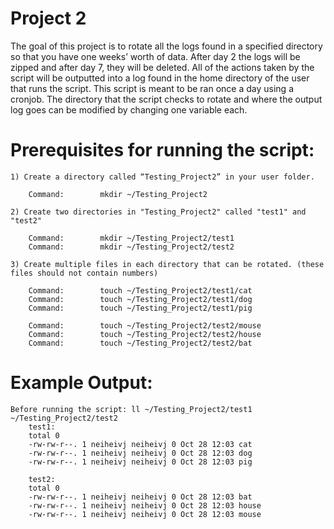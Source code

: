 Project 2
=========

The goal of this project is to rotate all the logs found in a specified directory so that you have one weeks’ worth of data. After day 2 the logs will be zipped and after day 7, they will be deleted. All of the actions taken by the script will be outputted into a log found in the home directory of the user that runs the script. This script is meant to be ran once a day using a cronjob. The directory that the script checks to rotate and where the output log goes can be modified by changing one variable each.

# Prerequisites for running the script:

	1) Create a directory called “Testing_Project2” in your user folder.

		Command:		mkdir ~/Testing_Project2

	2) Create two directories in "Testing_Project2" called "test1" and "test2"

		Command: 		mkdir ~/Testing_Project2/test1
		Command:		mkdir ~/Testing_Project2/test2
	
	3) Create multiple files in each directory that can be rotated. (these files should not contain numbers)

		Command:        touch ~/Testing_Project2/test1/cat
		Command:        touch ~/Testing_Project2/test1/dog
		Command:        touch ~/Testing_Project2/test1/pig

		Command:        touch ~/Testing_Project2/test2/mouse
		Command:        touch ~/Testing_Project2/test2/house
		Command:        touch ~/Testing_Project2/test2/bat

# Example Output:

	Before running the script: ll ~/Testing_Project2/test1 ~/Testing_Project2/test2
		test1:
		total 0
		-rw-rw-r--. 1 neiheivj neiheivj 0 Oct 28 12:03 cat
		-rw-rw-r--. 1 neiheivj neiheivj 0 Oct 28 12:03 dog
		-rw-rw-r--. 1 neiheivj neiheivj 0 Oct 28 12:03 pig

		test2:
		total 0
		-rw-rw-r--. 1 neiheivj neiheivj 0 Oct 28 12:03 bat
		-rw-rw-r--. 1 neiheivj neiheivj 0 Oct 28 12:03 house
		-rw-rw-r--. 1 neiheivj neiheivj 0 Oct 28 12:03 mouse
	
